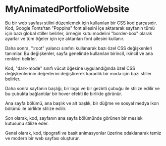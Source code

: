 # MyAnimatedPortfolioWebsite

Bu bir web sayfası stilini düzenlemek için kullanılan bir CSS kod parçasıdır. Kod, Google Fonts'tan "Poppins" font ailesini içe aktararak sayfanın tümü için bazı global stiller belirler, örneğin kutu modelini "border-box" olarak ayarlar ve tüm öğeler için içe aktarılan font ailesini kullanır.

Daha sonra, ":root" yalancı sınıfını kullanarak bazı özel CSS değişkenleri tanımlar. Bu değişkenler, sayfa genelinde kullanılan birincil, ikincil ve ana renkleri belirler.

Kod, "dark-mode" sınıfı vücut öğesine uygulandığında özel CSS değişkenlerinin değerlerini değiştirerek karanlık bir moda için bazı stiller belirler.

Daha sonra sayfanın başlığı, bir logo ve bir gezinti çubuğu ile stilize edilir ve bu çubukta bağlantılar bir hover efekti ile birlikte görünür.

Ana sayfa bölümü, ana başlık ve alt başlık, bir düğme ve sosyal medya ikon bölümü ile birlikte stilize edilir.

Son olarak, kod, sayfanın ana sayfa bölümünde görünen bir meslek kutusunu stilize eder.

Genel olarak, kod, tipografi ve basit animasyonlar üzerine odaklanarak temiz ve modern bir web sayfası oluşturur.
